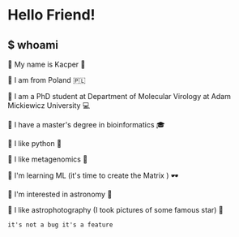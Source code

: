 # Hello Friend!


## $ whoami

:floppy_disk: My name is Kacper :octopus:

:floppy_disk: I am from Poland :poland:

:floppy_disk: I am a PhD student at Department of Molecular Virology at Adam Mickiewicz University :computer:

:floppy_disk: I have a master's degree in bioinformatics :mortar_board:

:floppy_disk: I like python :snake:

:floppy_disk: I like metagenomics :dna:

:floppy_disk: I'm learning ML (it's time to create the Matrix ) :dark_sunglasses:

:floppy_disk: I'm interested in astronomy :telescope:

:floppy_disk: I like astrophotography (I took pictures of some famous star) :milky_way:

`it's not a bug it's a feature`
